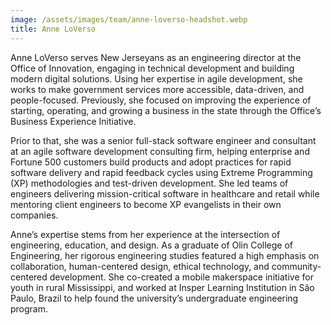 ```yaml
---
image: /assets/images/team/anne-loverso-headshot.webp
title: Anne LoVerso
---
```


Anne LoVerso serves New Jerseyans as an engineering director at the Office of Innovation, engaging in technical development and building modern digital solutions. Using her expertise in agile development, she works to make government services more accessible, data-driven, and people-focused. Previously, she focused on improving the experience of starting, operating, and growing a business in the state through the Office’s Business Experience Initiative.

Prior to that, she was a senior full-stack software engineer and consultant at an agile software development consulting firm, helping enterprise and Fortune 500 customers build products and adopt practices for rapid software delivery and rapid feedback cycles using Extreme Programming (XP) methodologies and test-driven development. She led teams of engineers delivering mission-critical software in healthcare and retail while mentoring client engineers to become XP evangelists in their own companies.

Anne’s expertise stems from her experience at the intersection of engineering, education, and design. As a graduate of Olin College of Engineering, her rigorous engineering studies featured a high emphasis on collaboration, human-centered design, ethical technology, and community-centered development. She co-created a mobile makerspace initiative for youth in rural Mississippi, and worked at Insper Learning Institution in São Paulo, Brazil to help found the university’s undergraduate engineering program.
